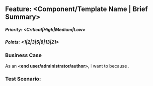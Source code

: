 ## Feature: <Component/Template Name | Brief Summary>
##### Priority: <Critical|High|Medium|Low>
##### Points: <1|2|3|5|8|13|21>

### Business Case

As an **<end user/administrator/author>**, I want to <what> because <why>.

### Test Scenario: <title>

Given <state> when <event> then <expected outcome> and <extend previous step>.

### Details

#### Technical

<delivery & execution – i.e. what to do and how to do it>

#### Templates/Permissions Affected

<what templates are affected? what permissions consideration does this component require?>

#### ACLs/Security Implications

<what new ACLs need to be put into place? What security concerns are there?>

#### Functional

<additional non-technical info – ex. out-of-scope items, important notes>

#### Design

<screenshots for all possible scenarios, for a given device>

### Notes

#### External Effects
